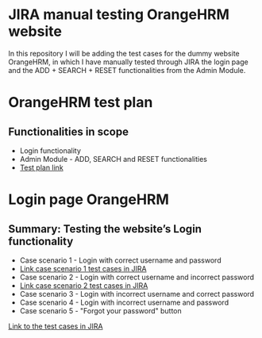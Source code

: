 # JIRA manual testing OrangeHRM website
In this repository I will be adding the test cases for the dummy website OrangeHRM, in which I have manually tested through JIRA the login page and the ADD + SEARCH + RESET functionalities from the Admin Module.

# OrangeHRM test plan
## Functionalities in scope
* Login functionality
* Admin Module - ADD, SEARCH and RESET functionalities
* [Test plan link](https://itfclasses.atlassian.net/browse/BRT-9?atlOrigin=eyJpIjoiMGFhNzhkMGE2ODI1NDMxNTk0NjkyMWQzODAyNTAxNGQiLCJwIjoiaiJ9)


# Login page OrangeHRM
## Summary: Testing the website’s Login functionality
* Case scenario 1 - Login with correct username and password
* [Link case scenario 1 test cases in JIRA](https://itfclasses.atlassian.net/browse/BRT-11?atlOrigin=eyJpIjoiZDViYmY3ODc4N2VjNDllZGI1YTRiYTBhYjBmNWM4MDUiLCJwIjoiaiJ9)
* Case scenario 2 - Login with correct username and incorrect password
* [Link case scenario 2 test cases in JIRA](https://itfclasses.atlassian.net/browse/BRT-12?atlOrigin=eyJpIjoiMzMzNzUyMTc4MTdhNDkyYjgzNTM4NGMzM2ZhODBlMGIiLCJwIjoiaiJ9)
* Case scenario 3 - Login with incorrect username and correct password
* Case scenario 4 - Login with incorrect username and password
* Case scenario 5 - "Forgot your password" button

[Link to the test cases in JIRA](https://itfclasses.atlassian.net/browse/BRT-10?atlOrigin=eyJpIjoiOGU2MGIxMzczYmYyNDFiNWJlNGMzNWQ4YWQ5Y2U4ZDIiLCJwIjoiaiJ9)
